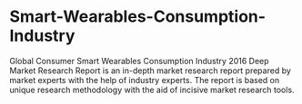 # Smart-Wearables-Consumption-Industry
Global Consumer Smart Wearables Consumption Industry 2016 Deep Market Research Report is an in-depth market research report prepared by market experts with the help of industry experts. The report is based on unique research methodology with the aid of incisive market research tools.
